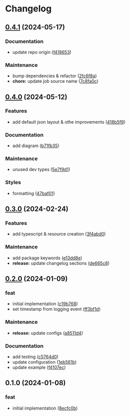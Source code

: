# Changelog

## [0.4.1](https://github.com/arch-group/log4js-appender-cloudwatch/compare/v0.4.0...v0.4.1) (2024-05-17)


### Documentation

* update repo origin ([f418653](https://github.com/arch-group/log4js-appender-cloudwatch/commit/f418653ae7288c9ca367c4de4b88cc298248477d))


### Maintenance

* bump dependencies & refactor ([2fc6f8a](https://github.com/arch-group/log4js-appender-cloudwatch/commit/2fc6f8a22d0d2ec43251c29d010ff18af41211eb))
* **chore:** update job source name ([7c8fa0c](https://github.com/arch-group/log4js-appender-cloudwatch/commit/7c8fa0c38782a6fa3bbdfc53247ea0ceaba18d28))

## [0.4.0](https://github.com/arch-group/log4js-appender-cloudwatch/compare/v0.3.0...v0.4.0) (2024-05-12)


### Features

* add default json layout & othe improvements ([418b5f9](https://github.com/arch-group/log4js-appender-cloudwatch/commit/418b5f912c7408186f8bd83d920ac4ad8ae822b9))


### Documentation

* add diagram ([b71fb35](https://github.com/arch-group/log4js-appender-cloudwatch/commit/b71fb350931baf78f3f2fcb190d7f8487f7e4335))


### Maintenance

* unused dev types ([5e7f9d1](https://github.com/arch-group/log4js-appender-cloudwatch/commit/5e7f9d1d8618c09e94c8ae6eedfde79450cb97c1))


### Styles

* formatting ([47baf01](https://github.com/arch-group/log4js-appender-cloudwatch/commit/47baf0192d3b3a8d54fe95df6a9d8629716e79d3))

## [0.3.0](https://github.com/xseman/log4js-appender-cloudwatch/compare/v0.2.0...v0.3.0) (2024-02-24)


### Features

* add typescript & resource creation ([3f4abd0](https://github.com/xseman/log4js-appender-cloudwatch/commit/3f4abd0f78a744a84ec7f0415a9da761305d97df))


### Maintenance

* add package keywords ([e13dd8e](https://github.com/xseman/log4js-appender-cloudwatch/commit/e13dd8e345311b72d76c56d8594bd44afd6411da))
* **release:** update changelog sections ([de665c8](https://github.com/xseman/log4js-appender-cloudwatch/commit/de665c8d0859758f9d5f63812c1ce5831f88b390))

## [0.2.0](https://github.com/xseman/log4js-appender-cloudwatch/compare/v0.1.0...v0.2.0) (2024-01-09)


### feat

* initial implementation ([c19b768](https://github.com/xseman/log4js-appender-cloudwatch/commit/c19b768bb183c477fbc939643ce699c83f14ffda))
* set timestamp from logging event ([ff3bf1d](https://github.com/xseman/log4js-appender-cloudwatch/commit/ff3bf1da26e67d641b810a76853711a82e4a0334))


### Maintenance

* **release:** update configs ([a8511d4](https://github.com/xseman/log4js-appender-cloudwatch/commit/a8511d40c3d3403f98c8172b96ea733b0c466c2c))


### Documentation

* add testing ([c5764d0](https://github.com/xseman/log4js-appender-cloudwatch/commit/c5764d0663c2434bd539babf778ad025e16f8251))
* update configuration ([1eb561b](https://github.com/xseman/log4js-appender-cloudwatch/commit/1eb561b0bc1edc460592d98e9d428455daa86c9f))
* update example ([f4107ec](https://github.com/xseman/log4js-appender-cloudwatch/commit/f4107ec7be48679446dab7f578b61bae0d2fcebc))

## 0.1.0 (2024-01-08)


### feat

* initial implementation ([8ecfc0b](https://github.com/xseman/log4js-appender-cloudwatch/commit/8ecfc0bb9548de1d5595317f19d695dcf06a8272))
